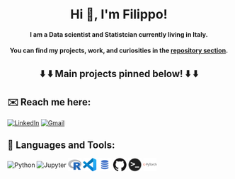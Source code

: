 <div align="center">

# Hi 👋, I'm Filippo!
#### I am a Data scientist and Statistcian currently living in Italy.
#### You can find my projects, work, and curiosities in the [repository section](https://github.com/filippo2206?tab=repositories).
## :arrow_down: :arrow_down: Main projects pinned below! :arrow_down: :arrow_down:

</div>

##  ✉️ Reach me here:
[![LinkedIn](https://img.shields.io/badge/LinkedIn-0077B5?style=for-the-badge&logo=linkedin&logoColor=white)](https://www.linkedin.com/in/filippo-boldrini-62b913167)
[![Gmail](https://img.shields.io/badge/Gmail-D14836?style=for-the-badge&logo=gmail&logoColor=white)](mailto:filiboldro98@gmail.com)

## 🔨 Languages and Tools:

<div align="left">
  
  <img align="center" alt="Python" width="30px" src="https://upload.wikimedia.org/wikipedia/commons/thumb/c/c3/Python-logo-notext.svg/600px-Python-logo-notext.svg.png" />
  <img align="center" alt="Jupyter" width="30px" src="https://upload.wikimedia.org/wikipedia/commons/thumb/3/38/Jupyter_logo.svg/1200px-Jupyter_logo.svg.png" />
  <img align="center" alt="R" width="30px" src="https://raw.githubusercontent.com/github/explore/80688e429a7d4ef2fca1e82350fe8e3517d3494d/topics/r/r.png" />
  <img align="center" alt="Visual Studio Code" width="30px" src="https://raw.githubusercontent.com/github/explore/80688e429a7d4ef2fca1e82350fe8e3517d3494d/topics/visual-studio-code/visual-studio-code.png" />
  <img align="center" alt="SQL" width="30px" src="https://raw.githubusercontent.com/github/explore/80688e429a7d4ef2fca1e82350fe8e3517d3494d/topics/sql/sql.png" />
  <img align="center" alt="GitHub" width="30px" src="https://raw.githubusercontent.com/github/explore/78df643247d429f6cc873026c0622819ad797942/topics/github/github.png" />
  <img align="center" alt="Terminal" width="30px" src="https://raw.githubusercontent.com/github/explore/78df643247d429f6cc873026c0622819ad797942/topics/terminal/terminal.png" />
  <img align="center" alt="Pytorch" width="30px" src="https://raw.githubusercontent.com/github/explore/80688e429a7d4ef2fca1e82350fe8e3517d3494d/topics/pytorch/pytorch.png" />


</div>
